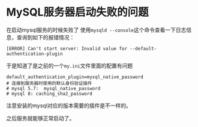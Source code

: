 # MySQL服务器启动失败的问题

在启动mysql服务的时候失败了
使用`mysqld --console`这个命令查看一下日志信息，查询到如下的报错情况：

```text
[ERROR] Can't start server: Invalid value for --default-authentication-plugin
```

于是知道了是之前的一个`my.ini`文件里面的配置有问题

```text
default_authentication_plugin=mysql_native_password    
# 连接到服务器时使用的默认身份验证插件
# mysql 5.7:  mysql_native_password
# mysql 8: caching_sha2_password
```

注意安装的mysql对应的版本需要的插件是不一样的。

之后服务就能够正常启动了。
